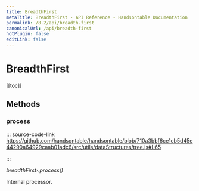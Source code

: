 ```yaml
---
title: BreadthFirst
metaTitle: BreadthFirst - API Reference - Handsontable Documentation
permalink: /8.2/api/breadth-first
canonicalUrl: /api/breadth-first
hotPlugin: false
editLink: false
---
```


# BreadthFirst

[[toc]]
## Methods

### process
  
::: source-code-link https://github.com/handsontable/handsontable/blob/710a3bbf6ce1cb5d45e44290a64929caab01adc6/src/utils/dataStructures/tree.js#L65

:::

_breadthFirst~process()_

Internal processor.


